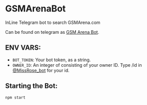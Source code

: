 # GSMArenaBot
InLine Telegram bot to search GSMArena.com 


Can be found on telegram as [GSM Arena Bot](https://t.me/GSMArobot).

## ENV VARS:
 - `BOT_TOKEN`: Your bot token, as a string.
 - `OWNER_ID`: An integer of consisting of your owner ID. Type /id in [@MissRose_bot](https://t.me/MissRose_Bot) for your id.
 
 ## Starting the Bot:
   `npm start`
